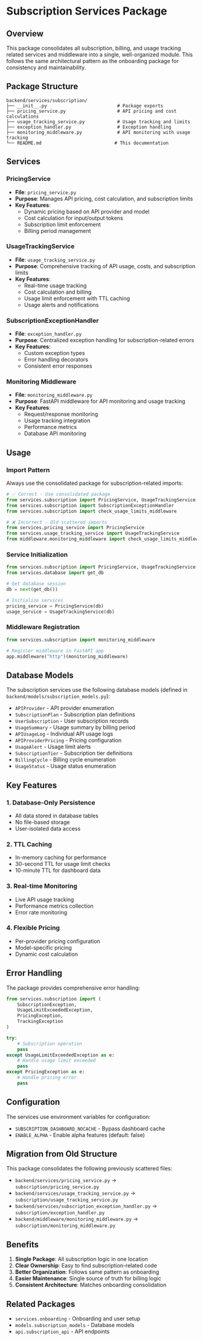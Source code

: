 # Subscription Services Package

## Overview

This package consolidates all subscription, billing, and usage tracking related services and middleware into a single, well-organized module. This follows the same architectural pattern as the onboarding package for consistency and maintainability.

## Package Structure

```
backend/services/subscription/
├── __init__.py                          # Package exports
├── pricing_service.py                   # API pricing and cost calculations
├── usage_tracking_service.py            # Usage tracking and limits
├── exception_handler.py                 # Exception handling
├── monitoring_middleware.py             # API monitoring with usage tracking
└── README.md                           # This documentation
```

## Services

### PricingService
- **File**: `pricing_service.py`
- **Purpose**: Manages API pricing, cost calculation, and subscription limits
- **Key Features**:
  - Dynamic pricing based on API provider and model
  - Cost calculation for input/output tokens
  - Subscription limit enforcement
  - Billing period management

### UsageTrackingService
- **File**: `usage_tracking_service.py`
- **Purpose**: Comprehensive tracking of API usage, costs, and subscription limits
- **Key Features**:
  - Real-time usage tracking
  - Cost calculation and billing
  - Usage limit enforcement with TTL caching
  - Usage alerts and notifications

### SubscriptionExceptionHandler
- **File**: `exception_handler.py`
- **Purpose**: Centralized exception handling for subscription-related errors
- **Key Features**:
  - Custom exception types
  - Error handling decorators
  - Consistent error responses

### Monitoring Middleware
- **File**: `monitoring_middleware.py`
- **Purpose**: FastAPI middleware for API monitoring and usage tracking
- **Key Features**:
  - Request/response monitoring
  - Usage tracking integration
  - Performance metrics
  - Database API monitoring

## Usage

### Import Pattern

Always use the consolidated package for subscription-related imports:

```python
# ✅ Correct - Use consolidated package
from services.subscription import PricingService, UsageTrackingService
from services.subscription import SubscriptionExceptionHandler
from services.subscription import check_usage_limits_middleware

# ❌ Incorrect - Old scattered imports
from services.pricing_service import PricingService
from services.usage_tracking_service import UsageTrackingService
from middleware.monitoring_middleware import check_usage_limits_middleware
```

### Service Initialization

```python
from services.subscription import PricingService, UsageTrackingService
from services.database import get_db

# Get database session
db = next(get_db())

# Initialize services
pricing_service = PricingService(db)
usage_service = UsageTrackingService(db)
```

### Middleware Registration

```python
from services.subscription import monitoring_middleware

# Register middleware in FastAPI app
app.middleware("http")(monitoring_middleware)
```

## Database Models

The subscription services use the following database models (defined in `backend/models/subscription_models.py`):

- `APIProvider` - API provider enumeration
- `SubscriptionPlan` - Subscription plan definitions
- `UserSubscription` - User subscription records
- `UsageSummary` - Usage summary by billing period
- `APIUsageLog` - Individual API usage logs
- `APIProviderPricing` - Pricing configuration
- `UsageAlert` - Usage limit alerts
- `SubscriptionTier` - Subscription tier definitions
- `BillingCycle` - Billing cycle enumeration
- `UsageStatus` - Usage status enumeration

## Key Features

### 1. Database-Only Persistence
- All data stored in database tables
- No file-based storage
- User-isolated data access

### 2. TTL Caching
- In-memory caching for performance
- 30-second TTL for usage limit checks
- 10-minute TTL for dashboard data

### 3. Real-time Monitoring
- Live API usage tracking
- Performance metrics collection
- Error rate monitoring

### 4. Flexible Pricing
- Per-provider pricing configuration
- Model-specific pricing
- Dynamic cost calculation

## Error Handling

The package provides comprehensive error handling:

```python
from services.subscription import (
    SubscriptionException,
    UsageLimitExceededException,
    PricingException,
    TrackingException
)

try:
    # Subscription operation
    pass
except UsageLimitExceededException as e:
    # Handle usage limit exceeded
    pass
except PricingException as e:
    # Handle pricing error
    pass
```

## Configuration

The services use environment variables for configuration:

- `SUBSCRIPTION_DASHBOARD_NOCACHE` - Bypass dashboard cache
- `ENABLE_ALPHA` - Enable alpha features (default: false)

## Migration from Old Structure

This package consolidates the following previously scattered files:

- `backend/services/pricing_service.py` → `subscription/pricing_service.py`
- `backend/services/usage_tracking_service.py` → `subscription/usage_tracking_service.py`
- `backend/services/subscription_exception_handler.py` → `subscription/exception_handler.py`
- `backend/middleware/monitoring_middleware.py` → `subscription/monitoring_middleware.py`

## Benefits

1. **Single Package**: All subscription logic in one location
2. **Clear Ownership**: Easy to find subscription-related code
3. **Better Organization**: Follows same pattern as onboarding
4. **Easier Maintenance**: Single source of truth for billing logic
5. **Consistent Architecture**: Matches onboarding consolidation

## Related Packages

- `services.onboarding` - Onboarding and user setup
- `models.subscription_models` - Database models
- `api.subscription_api` - API endpoints
